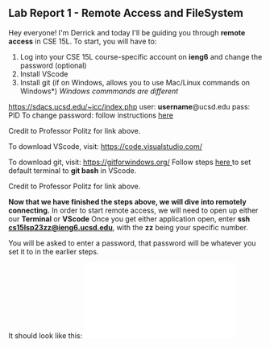 ## **Lab Report 1 - Remote Access and FileSystem**
Hey everyone! I'm Derrick and today I'll be guiding you through **remote access** in CSE 15L. To start, you will have to:
1. Log into your CSE 15L course-specific account on **ieng6** and change the password (optional)
2. Install VScode
3. Install git (if on Windows, allows you to use Mac/Linux commands on Windows*) *Windows commmands are different*


https://sdacs.ucsd.edu/~icc/index.php 
user: **username**@ucsd.edu
pass: PID
To change password: follow instructions <a href="https://drive.google.com/file/d/17IDZn8Qq7Q0RkYMxdiIR0o6HJ3B5YqSW/view"> here </a> 

Credit to Professor Politz for link above.

To download VScode, visit: https://code.visualstudio.com/

To download git, visit: https://gitforwindows.org/
Follow steps <a href="https://stackoverflow.com/questions/42606837/how-do-i-use-bash-on-windows-from-the-visual-studio-code-integrated-terminal/50527994#50527994"> here </a> to set default terminal to **git bash** in VScode.

Credit to Professor Politz for link above.

**Now that we have finished the steps above, we will dive into remotely connecting.**
In order to start remote access, we will need to open up either our **Terminal** or **VScode**
Once you get either application open, enter **ssh cs15lsp23zz@ieng6.ucsd.edu**, with the **zz** being your specific number.

You will be asked to enter a password, that password will be whatever you set it to in the earlier steps.

It should look like this:
![Image](remoteLoginScreen.pgn)
